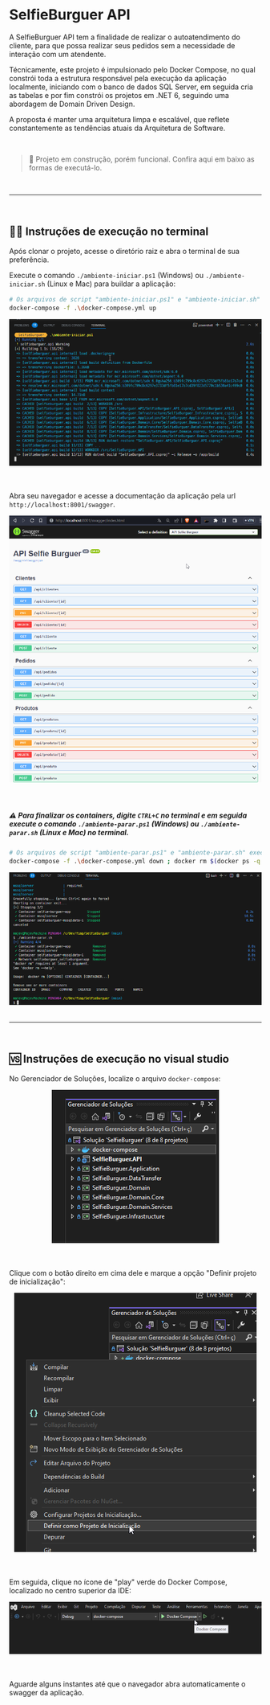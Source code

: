 ﻿# SelfieBurguer API

A SelfieBurguer API tem a finalidade de realizar o autoatendimento do cliente, para que possa realizar seus pedidos sem a necessidade de interação com um atendente.

Técnicamente, este projeto é impulsionado pelo Docker Compose, no qual constrói toda a estrutura responsável pela execução da aplicação localmente, iniciando com o banco de dados SQL Server, em seguida cria as tabelas e por fim constrói os projetos em .NET 6, seguindo uma abordagem de Domain Driven Design. 

A proposta é manter uma arquitetura limpa e escalável, que reflete constantemente as tendências atuais da Arquitetura de Software.

<br>

> 🚧 Projeto em construção, porém funcional. Confira aqui em baixo as formas de executá-lo.

<br>
<hr>
<br>

## 👨‍💻 Instruções de execução no terminal
Após clonar o projeto, acesse o diretório raiz e abra o terminal de sua preferência.

Execute o comando `./ambiente-iniciar.ps1` (Windows) ou `./ambiente-iniciar.sh` (Linux e Mac) para buildar a aplicação:

```sh
# Os arquivos de script "ambiente-iniciar.ps1" e "ambiente-iniciar.sh" executam:
docker-compose -f .\docker-compose.yml up
```

<div style="text-align:center;">
	<img src="./assets/1.png">
</div>

<br>
<br>

Abra seu navegador e acesse a documentação da aplicação pela url `http://localhost:8001/swagger`.

<div style="text-align:center;">
	<img src="./assets/2.png">
</div>

<br>
<br>

##### ⚠️ Para finalizar os containers, digite `CTRL+C` no terminal e em seguida execute o comando `./ambiente-parar.ps1` (Windows) ou `./ambiente-parar.sh` (Linux e Mac) no terminal.

```sh
# Os arquivos de script "ambiente-parar.ps1" e "ambiente-parar.sh" executam:
docker-compose -f .\docker-compose.yml down ; docker rm $(docker ps -q --filter status=exited) ;  docker ps -a
```

<div style="text-align:center;">
	<img src="./assets/3.png">
</div>

<br>
<hr>
<br>

## 🆚 Instruções de execução no visual studio
No Gerenciador de Soluções, localize o arquivo `docker-compose`:
<div style="text-align:center;">
	<img src="./assets/4.png">
</div>

<br>
<br>


Clique com o botão direito em cima dele e marque a opção "Definir projeto de inicialização":
<div style="text-align:center;">
	<img src="./assets/5.png">
</div>

<br>
<br>

Em seguida, clique no ícone de "play" verde do Docker Compose, localizado no centro superior da IDE:
<div style="text-align:center;">
	<img src="./assets/6.png">
</div>

<br>
<br>

Aguarde alguns instantes até que o navegador abra automaticamente o swagger da aplicação.
